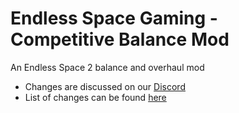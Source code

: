 # Endless Space Gaming - Competitive Balance Mod
An Endless Space 2 balance and overhaul mod
* Changes are discussed on our [Discord](https://discord.gg/eAfNtB3)
* List of changes can be found [here](https://docs.google.com/spreadsheets/d/1dt5JazAZM7FHv6K1XSJplU8Wpt7T9EA490hhlcP1Ihc/edit#gid=0)

